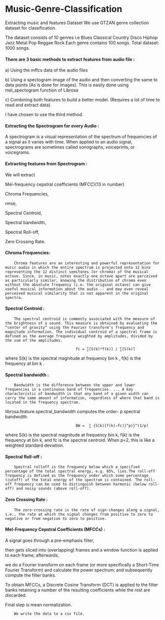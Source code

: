 # Music-Genre-Classification

Extracting music and features Dataset We use GTZAN genre collection dataset for classification.

The dataset consists of 10 genres i.e Blues Classical Country Disco Hiphop Jazz Metal Pop Reggae Rock Each genre contains 100 songs. Total dataset: 1000 songs.

#### There are 3 basic methods to extract features from audio file : 

a) Using the mffcs data of the audio files

b) Using a spectogram image of the audio and then converting the same to data points (As is done for images). This is easily done using mel_spectogram function of Librosa

c) Combining both features to build a better model. (Requires a lot of time to read and extract data).

I have chosen to use the third method.

#### Extracting the Spectrogram for every Audio :

A spectrogram is a visual representation of the spectrum of frequencies of a signal as it varies with time. When applied to an audio signal, spectrograms are sometimes
called sonographs, voiceprints, or voicegrams.

#### Extracting features from Spectrogram :

We will extract

Mel-frequency cepstral coefficients (MFCC)(13 in number)

Chroma Frequencies,

rmse,

Spectral Centroid,

Spectral bandwidth,

Spectral Roll-off,

Zero Crossing Rate.

#### Chroma Frequencies:
        Chroma features are an interesting and powerful representation for music audio in which the entire spectrum is projected onto 12 bins representing the 12 distinct semitones (or chroma) of the musical octave. Since, in music, notes exactly one octave apart are perceived as particularly similar, knowing the distribution of chroma even without the absolute frequency (i.e. the original octave) can give useful musical information about the audio -- and may even reveal perceived musical similarity that is not apparent in the original spectra.

#### Spectral Centroid :
        The spectral centroid is commonly associated with the measure of the brightness of a sound. This measure is obtained by evaluating the “center of gravity” using the Fourier transform’s frequency and magnitude information. The individual centroid of a spectral frame is defined as the average frequency weighted by amplitudes, divided by the sum of the amplitudes.

                                    fc = ∑[S(k)*f(k)] / ∑[S(k)]
 
where  S(k)  is the spectral magnitude at frequency bin  k ,  f(k)  is the frequency at bin  k .

#### Spectral bandwidth :
        Bandwidth is the difference between the upper and lower frequencies in a continuous band of frequencies. ... A key characteristic of bandwidth is that any band of a given width can carry the same amount of information, regardless of where that band is located in the frequency spectrum.
librosa.feature.spectral_bandwidth computes the order- p  spectral bandwidth:
        
                                    BW =  ∑ {S(k)[f(k)−fc)]^p)}^(1/p)
 
where S(k) is the spectral magnitude at frequency bin k, f(k) is the frequency at bin k, and fc is the spectral centroid. When p=2, this is like a weighted standard deviation.


#### Spectral Roll-off :
        Spectral rolloff is the frequency below which a specified percentage of the total spectral energy, e.g. 85%, lies.The roll-off frequency is defined as the frequency under which some percentage (cutoff) of the total energy of the spectrum is contained. The roll-off frequency can be used to distinguish between harmonic (below roll-off) and noisy sounds (above roll-off).

#### Zero Crossing Rate :
        The zero-crossing rate is the rate of sign-changes along a signal, i.e., the rate at which the signal changes from positive to zero to negative or from negative to zero to positive.
 
 
#### Mel-Frequency Cepstral Coefficients (MFCCs) :

A signal goes through a pre-emphasis filter,

then gets sliced into (overlapping) frames and a window function is applied to each frame; afterwards,

we do a Fourier transform on each frame (or more specifically a Short-Time Fourier Transform) and calculate the power spectrum; and subsequently compute the filter banks.

To obtain MFCCs, a Discrete Cosine Transform (DCT) is applied to the filter banks retaining a number of the resulting coefficients while the rest are discarded.

Final step is mean normalization.
 
        
        We write the data to a csv file.
